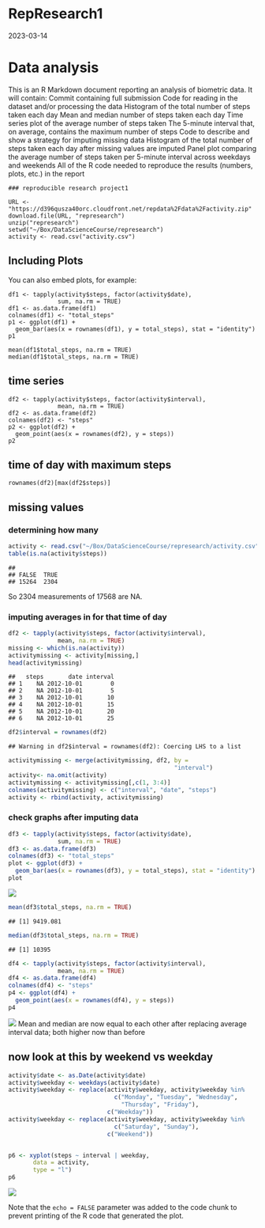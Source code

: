 RepResearch1
================
2023-03-14

# Data analysis

This is an R Markdown document reporting an analysis of biometric data.
It will contain: Commit containing full submission Code for reading in
the dataset and/or processing the data Histogram of the total number of
steps taken each day Mean and median number of steps taken each day Time
series plot of the average number of steps taken The 5-minute interval
that, on average, contains the maximum number of steps Code to describe
and show a strategy for imputing missing data Histogram of the total
number of steps taken each day after missing values are imputed Panel
plot comparing the average number of steps taken per 5-minute interval
across weekdays and weekends All of the R code needed to reproduce the
results (numbers, plots, etc.) in the report

``` obtaining
### reproducible research project1

URL <- "https://d396qusza40orc.cloudfront.net/repdata%2Fdata%2Factivity.zip"
download.file(URL, "represearch")
unzip("represearch")
setwd("~/Box/DataScienceCourse/represearch")
activity <- read.csv("activity.csv")
```

## Including Plots

You can also embed plots, for example:

``` total
df1 <- tapply(activity$steps, factor(activity$date), 
              sum, na.rm = TRUE)
df1 <- as.data.frame(df1)
colnames(df1) <- "total_steps"
p1 <- ggplot(df1) +
  geom_bar(aes(x = rownames(df1), y = total_steps), stat = "identity")
p1
```

``` mean
mean(df1$total_steps, na.rm = TRUE)
median(df1$total_steps, na.rm = TRUE)
```

## time series

``` time
df2 <- tapply(activity$steps, factor(activity$interval), 
              mean, na.rm = TRUE)
df2 <- as.data.frame(df2)
colnames(df2) <- "steps"
p2 <- ggplot(df2) + 
  geom_point(aes(x = rownames(df2), y = steps))
p2
```

## time of day with maximum steps

``` max
rownames(df2)[max(df2$steps)]
```

## missing values

### determining how many

``` r
activity <- read.csv("~/Box/DataScienceCourse/represearch/activity.csv")
table(is.na(activity$steps))
```

    ## 
    ## FALSE  TRUE 
    ## 15264  2304

So 2304 measurements of 17568 are NA.

### imputing averages in for that time of day

``` r
df2 <- tapply(activity$steps, factor(activity$interval), 
              mean, na.rm = TRUE)
missing <- which(is.na(activity))
activitymissing <- activity[missing,]
head(activitymissing)
```

    ##   steps       date interval
    ## 1    NA 2012-10-01        0
    ## 2    NA 2012-10-01        5
    ## 3    NA 2012-10-01       10
    ## 4    NA 2012-10-01       15
    ## 5    NA 2012-10-01       20
    ## 6    NA 2012-10-01       25

``` r
df2$interval = rownames(df2)
```

    ## Warning in df2$interval = rownames(df2): Coercing LHS to a list

``` r
activitymissing <- merge(activitymissing, df2, by =
                                               "interval")
activity<- na.omit(activity)
activitymissing <- activitymissing[,c(1, 3:4)]
colnames(activitymissing) <- c("interval", "date", "steps")
activity <- rbind(activity, activitymissing)
```

### check graphs after imputing data

``` r
df3 <- tapply(activity$steps, factor(activity$date), 
              sum, na.rm = TRUE)
df3 <- as.data.frame(df3)
colnames(df3) <- "total_steps"
plot <- ggplot(df3) +
  geom_bar(aes(x = rownames(df3), y = total_steps), stat = "identity")
plot
```

![](PA1_template_files/figure-gfm/unnamed-chunk-3-1.png)<!-- -->

``` r
mean(df3$total_steps, na.rm = TRUE)
```

    ## [1] 9419.081

``` r
median(df3$total_steps, na.rm = TRUE)
```

    ## [1] 10395

``` r
df4 <- tapply(activity$steps, factor(activity$interval), 
              mean, na.rm = TRUE)
df4 <- as.data.frame(df4)
colnames(df4) <- "steps"
p4 <- ggplot(df4) + 
  geom_point(aes(x = rownames(df4), y = steps))
p4
```

![](PA1_template_files/figure-gfm/unnamed-chunk-3-2.png)<!-- --> Mean
and median are now equal to each other after replacing average interval
data; both higher now than before

## now look at this by weekend vs weekday

``` r
activity$date <- as.Date(activity$date)
activity$weekday <- weekdays(activity$date)
activity$weekday <- replace(activity$weekday, activity$weekday %in%
                              c("Monday", "Tuesday", "Wednesday",
                                "Thursday", "Friday"),
                            c("Weekday"))
activity$weekday <- replace(activity$weekday, activity$weekday %in%
                              c("Saturday", "Sunday"),
                            c("Weekend"))


p6 <- xyplot(steps ~ interval | weekday,
       data = activity,
       type = "l")
p6
```

![](PA1_template_files/figure-gfm/unnamed-chunk-4-1.png)<!-- -->

Note that the `echo = FALSE` parameter was added to the code chunk to
prevent printing of the R code that generated the plot.
